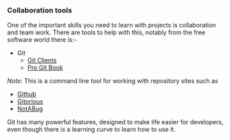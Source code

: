 ### Collaboration tools

One of the important skills you need to learn with projects is collaboration and team work. There are tools to help with this,  notably from the free software world there is:-

* Git
	* [Git Clients](https://git-scm.com/download/)
	* [Pro Git Book](https://git-scm.com/book/en/v2)

_Note:_ This is a command line tool for working with repository sites such as 

* [Github](https://github.com/)
* [Gitorious](http://www.gitorious.com/) 
* [NotABug](https://notabug.org/)

Git has many powerful features, designed to make life easier for developers, even though there _is_ a learning curve to learn how to use it. 
